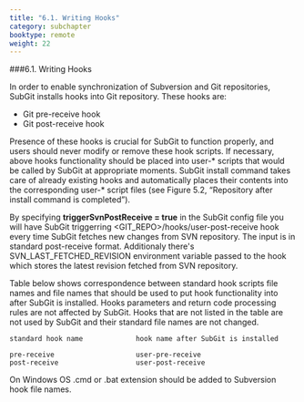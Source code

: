 ```yaml
---
title: "6.1. Writing Hooks"
category: subchapter
booktype: remote
weight: 22
---
```

###6.1. Writing Hooks

In order to enable synchronization of Subversion and Git repositories, SubGit installs hooks into Git repository. These hooks are:

+ Git pre-receive hook
+ Git post-receive hook

Presence of these hooks is crucial for SubGit to function properly, and users should never modify or remove these hook scripts. If necessary, above hooks functionality should be placed into user-\* scripts that would be called by SubGit at appropriate moments. SubGit install command takes care of already existing hooks and automatically places their contents into the corresponding user-\* script files (see Figure 5.2, “Repository after install command is completed”).

By specifying **triggerSvnPostReceive = true** in the SubGit config file you will have SubGit triggerring <GIT_REPO>/hooks/user-post-receive hook every time SubGit fetches new changes from SVN repository. The input is in standard post-receive format. Additionaly there's SVN_LAST_FETCHED_REVISION environment variable passed to the hook which stores the latest revision fetched from SVN repository.

Table below shows correspondence between standard hook scripts file names and file names that should be used to put hook functionality into after SubGit is installed. Hooks parameters and return code processing rules are not affected by SubGit. Hooks that are not listed in the table are not used by SubGit and their standard file names are not changed.

    standard hook name             hook name after SubGit is installed

    pre-receive                    user-pre-receive
    post-receive                   user-post-receive

On Windows OS .cmd or .bat extension should be added to Subversion hook file names.

[](#up)